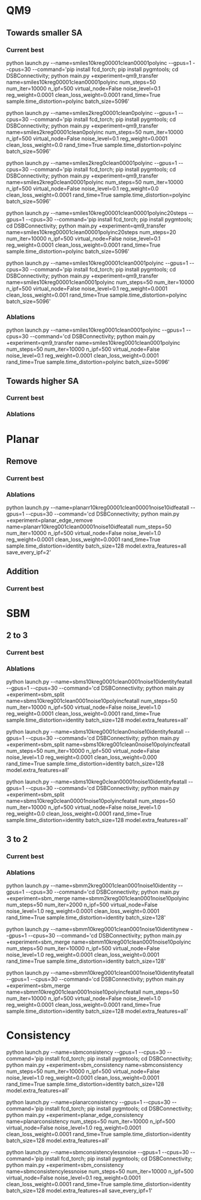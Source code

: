 
# QM9

## Towards smaller SA

### Current best
python launch.py --name=smiles10kreg00001clean00001polyinc --gpus=1 --cpus=30 --command='pip install fcd_torch; pip install pygmtools; cd DSBConnectivity; python main.py +experiment=qm9_transfer name=smiles10kreg00001clean00001polyinc num_steps=50 num_iter=10000 n_ipf=500 virtual_node=False noise_level=0.1 reg_weight=0.0001 clean_loss_weight=0.0001 rand_time=True sample.time_distortion=polyinc batch_size=5096'

python launch.py --name=smiles2kreg00001clean0polyinc --gpus=1 --cpus=30 --command='pip install fcd_torch; pip install pygmtools; cd DSBConnectivity; python main.py +experiment=qm9_transfer name=smiles2kreg00001clean0polyinc num_steps=50 num_iter=10000 n_ipf=500 virtual_node=False noise_level=0.1 reg_weight=0.0001 clean_loss_weight=0.0 rand_time=True sample.time_distortion=polyinc batch_size=5096'

python launch.py --name=smiles2kreg0clean00001polyinc --gpus=1 --cpus=30 --command='pip install fcd_torch; pip install pygmtools; cd DSBConnectivity; python main.py +experiment=qm9_transfer name=smiles2kreg0clean00001polyinc num_steps=50 num_iter=10000 n_ipf=500 virtual_node=False noise_level=0.1 reg_weight=0.0 clean_loss_weight=0.0001 rand_time=True sample.time_distortion=polyinc batch_size=5096'

python launch.py --name=smiles10kreg00001clean00001polyinc20steps --gpus=1 --cpus=30 --command='pip install fcd_torch; pip install pygmtools; cd DSBConnectivity; python main.py +experiment=qm9_transfer name=smiles10kreg00001clean00001polyinc20steps num_steps=20 num_iter=10000 n_ipf=500 virtual_node=False noise_level=0.1 reg_weight=0.0001 clean_loss_weight=0.0001 rand_time=True sample.time_distortion=polyinc batch_size=5096'

python launch.py --name=smiles10kreg00001clean0001polyinc --gpus=1 --cpus=30 --command='pip install fcd_torch; pip install pygmtools; cd DSBConnectivity; python main.py +experiment=qm9_transfer name=smiles10kreg00001clean0001polyinc num_steps=50 num_iter=10000 n_ipf=500 virtual_node=False noise_level=0.1 reg_weight=0.0001 clean_loss_weight=0.001 rand_time=True sample.time_distortion=polyinc batch_size=5096'

### Ablations
python launch.py --name=smiles10kreg0001clean0001polyinc --gpus=1 --cpus=30 --command='cd DSBConnectivity; python main.py +experiment=qm9_transfer name=smiles10kreg0001clean0001polyinc num_steps=50 num_iter=10000 n_ipf=500 virtual_node=False noise_level=0.1 reg_weight=0.0001 clean_loss_weight=0.0001 rand_time=True sample.time_distortion=polyinc batch_size=5096'

## Towards higher SA

### Current best

### Ablations

# Planar

## Remove

### Current best

### Ablations

python launch.py --name=planarr10kreg00001clean00001noise10idfeatall --gpus=1 --cpus=30 --command='cd DSBConnectivity; python main.py +experiment=planar_edge_remove name=planarr10kreg001clean00001noise10idfeatall num_steps=50 num_iter=10000 n_ipf=500 virtual_node=False noise_level=1.0 reg_weight=0.0001 clean_loss_weight=0.0001 rand_time=True sample.time_distortion=identity batch_size=128 model.extra_features=all save_every_ipf=2'


## Addition

### Current best

# SBM

## 2 to 3

### Current best

### Ablations

python launch.py --name=sbms10kreg0001clean0001noise10identityfeatall --gpus=1 --cpus=30 --command='cd DSBConnectivity; python main.py +experiment=sbm_split name=sbms10kreg001clean0001noise10polyincfeatall num_steps=50 num_iter=10000 n_ipf=500 virtual_node=False noise_level=1.0 reg_weight=0.0001 clean_loss_weight=0.0001 rand_time=True sample.time_distortion=identity batch_size=128 model.extra_features=all'

python launch.py --name=sbms10kreg0001clean0noise10identityfeatall --gpus=1 --cpus=30 --command='cd DSBConnectivity; python main.py +experiment=sbm_split name=sbms10kreg001clean0noise10polyincfeatall num_steps=50 num_iter=10000 n_ipf=500 virtual_node=False noise_level=1.0 reg_weight=0.0001 clean_loss_weight=0.000 rand_time=True sample.time_distortion=identity batch_size=128 model.extra_features=all'

python launch.py --name=sbms10kreg0clean00001noise10identityfeatall --gpus=1 --cpus=30 --command='cd DSBConnectivity; python main.py +experiment=sbm_split name=sbms10kreg0clean00001noise10polyincfeatall num_steps=50 num_iter=10000 n_ipf=500 virtual_node=False noise_level=1.0 reg_weight=0.0 clean_loss_weight=0.0001 rand_time=True sample.time_distortion=identity batch_size=128 model.extra_features=all'

## 3 to 2

### Current best

### Ablations

python launch.py --name=sbmm2kreg0001clean0001noise10identity --gpus=1 --cpus=30 --command='cd DSBConnectivity; python main.py +experiment=sbm_merge name=sbmm2kreg001clean0001noise10polyinc num_steps=50 num_iter=2000 n_ipf=500 virtual_node=False noise_level=1.0 reg_weight=0.0001 clean_loss_weight=0.0001 rand_time=True sample.time_distortion=identity batch_size=128'

python launch.py --name=sbmm10kreg0001clean0001noise10identitynew --gpus=1 --cpus=30 --command='cd DSBConnectivity; python main.py +experiment=sbm_merge name=sbmm10kreg001clean0001noise10polyinc num_steps=50 num_iter=10000 n_ipf=500 virtual_node=False noise_level=1.0 reg_weight=0.0001 clean_loss_weight=0.0001 rand_time=True sample.time_distortion=identity batch_size=128'

python launch.py --name=sbmm10kreg0001clean0001noise10identityfeatall --gpus=1 --cpus=30 --command='cd DSBConnectivity; python main.py +experiment=sbm_merge name=sbmm10kreg001clean0001noise10polyincfeatall num_steps=50 num_iter=10000 n_ipf=500 virtual_node=False noise_level=1.0 reg_weight=0.0001 clean_loss_weight=0.0001 rand_time=True sample.time_distortion=identity batch_size=128 model.extra_features=all'

# Consistency

python launch.py --name=sbmconsistency --gpus=1 --cpus=30 --command='pip install fcd_torch; pip install pygmtools; cd DSBConnectivity; python main.py +experiment=sbm_consistency name=sbmconsistency num_steps=50 num_iter=10000 n_ipf=500 virtual_node=False noise_level=1.0 reg_weight=0.0001 clean_loss_weight=0.0001 rand_time=True sample.time_distortion=identity batch_size=128 model.extra_features=all'

python launch.py --name=planarconsistency --gpus=1 --cpus=30 --command='pip install fcd_torch; pip install pygmtools; cd DSBConnectivity; python main.py +experiment=planar_edge_consistency name=planarconsistency num_steps=50 num_iter=10000 n_ipf=500 virtual_node=False noise_level=1.0 reg_weight=0.0001 clean_loss_weight=0.0001 rand_time=True sample.time_distortion=identity batch_size=128 model.extra_features=all'

python launch.py --name=sbmconsistencylessnoise --gpus=1 --cpus=30 --command='pip install fcd_torch; pip install pygmtools; cd DSBConnectivity; python main.py +experiment=sbm_consistency name=sbmconsistencylessnoise num_steps=50 num_iter=10000 n_ipf=500 virtual_node=False noise_level=0.1 reg_weight=0.0001 clean_loss_weight=0.0001 rand_time=True sample.time_distortion=identity batch_size=128 model.extra_features=all  save_every_ipf=1'
